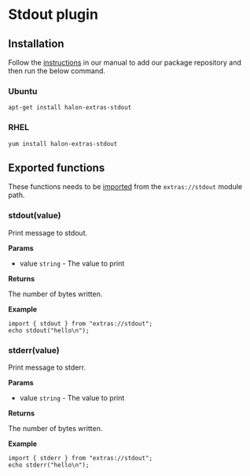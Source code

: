 # Stdout plugin

## Installation

Follow the [instructions](https://docs.halon.io/manual/comp_install.html#installation) in our manual to add our package repository and then run the below command.

### Ubuntu

```
apt-get install halon-extras-stdout
```

### RHEL

```
yum install halon-extras-stdout
```

## Exported functions

These functions needs to be [imported](https://docs.halon.io/hsl/structures.html#import) from the `extras://stdout` module path.

### stdout(value)

Print message to stdout.

**Params**

- value `string` - The value to print

**Returns**

The number of bytes written.

**Example**

```
import { stdout } from "extras://stdout";
echo stdout("hello\n");
```

### stderr(value)

Print message to stderr.

**Params**

- value `string` - The value to print

**Returns**

The number of bytes written.

**Example**

```
import { stderr } from "extras://stdout";
echo stderr("hello\n");
```

